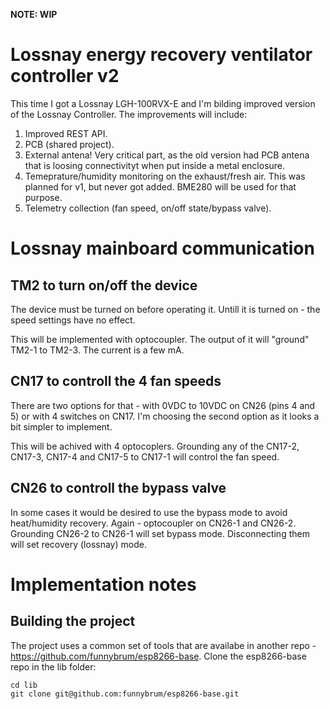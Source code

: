 **NOTE: WIP**

# Lossnay energy recovery ventilator controller v2

This time I got a Lossnay LGH-100RVX-E and I'm bilding improved version of the Lossnay Controller. The improvements will include:
 1) Improved REST API.
 2) PCB (shared project).
 3) External antena! Very critical part, as the old version had PCB antena that is loosing connectivityt when put inside a metal enclosure.
 4) Temeprature/humidity monitoring on the exhaust/fresh air. This was planned for v1, but never got added. BME280 will be used for that purpose.
 5) Telemetry collection (fan speed, on/off state/bypass valve).

# Lossnay mainboard communication

## TM2 to turn on/off the device

The device must be turned on before operating it. Untill it is turned on - the speed settings have no effect.

This will be implemented with optocoupler. The output of it will "ground" TM2-1 to TM2-3. The current is a few mA.


## CN17 to controll the 4 fan speeds

There are two options for that - with 0VDC to 10VDC on CN26 (pins 4 and 5) or with 4 switches on CN17. I'm choosing the second option as it looks a bit simpler to implement.

This will be achived with 4 optocoplers. Grounding any of the CN17-2, CN17-3, CN17-4 and CN17-5 to CN17-1 will control the fan speed.


## CN26 to controll the bypass valve

In some cases it would be desired to use the bypass mode to avoid heat/humidity recovery. Again - optocoupler on CN26-1 and CN26-2. Grounding CN26-2 to CN26-1 will set bypass mode. Disconnecting them will set recovery (lossnay) mode.

# Implementation notes

## Building the project

The project uses a common set of tools that are availabe in another repo - https://github.com/funnybrum/esp8266-base. Clone the esp8266-base repo in the lib folder:

```
cd lib
git clone git@github.com:funnybrum/esp8266-base.git
```
